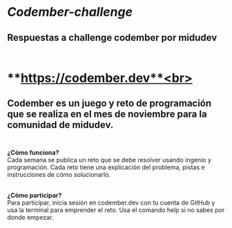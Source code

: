 # **_Codember-challenge_**

## Respuestas a challenge codember por midudev<br><br>

# **https://codember.dev**<br>

## Codember es un juego y reto de programación que se realiza en el mes de noviembre para la comunidad de midudev.<br><br>

**¿Cómo funciona?**<br>
Cada semana se publica un reto que se debe resolver usando ingenio y programación. Cada reto tiene una explicación del problema, pistas e instrucciones de cómo solucionarlo.<br><br>

**¿Cómo participar?**<br>
Para participar, inicia sesión en codember.dev con tu cuenta de GitHub y usa la terminal para emprender el reto. Usa el comando help si no sabes por donde empezar.